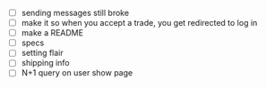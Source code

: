 - [ ] sending messages still broke
- [ ] make it so when you accept a trade, you get redirected to log in
- [ ] make a README
- [ ] specs
- [ ] setting flair
- [ ] shipping info
- [ ] N+1 query on user show page
